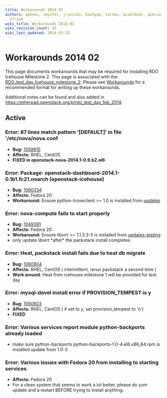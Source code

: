 ```yaml
---
title: Workarounds 2014 02
authors: apevec, cmyster, jruzicka, kashyap, larsks, pixelbeat, queria, whayutin,
  yfried
wiki_title: Workarounds 2014 02
wiki_revision_count: 25
wiki_last_updated: 2014-03-25
---
```


# Workarounds 2014 02

This page documents workarounds that may be required for installing RDO Icehouse Milestone 2. This page is associated with the [RDO_test_day_Icehouse_milestone_2](RDO_test_day_Icehouse_milestone_2). Please see [Workarounds](Workarounds) for a recommended format for writing up these workarounds.

Additional notes can be found and also added in <https://etherpad.openstack.org/p/rdo_test_day_feb_2014>.

## Active

### Error: 87 lines match pattern '\[DEFAULT\]' in file '/etc/nova/nova.conf

*   **Bug:** [1059815](https://bugzilla.redhat.com/show_bug.cgi?id=1059815)
*   **Affects:** RHEL, CentOS
*   **FIXED in openstack-nova-2014.1-0.9.b2.el6**

### Error: Package: openstack-dashboard-2014.1-0.1b1.fc21.noarch (openstack-icehouse)

*   **Bug:** [1060334](https://bugzilla.redhat.com/show_bug.cgi?id=1060334)
*   **Affects:** Fedora 20
*   **Workaround:** Ensure python-troveclient >= 1.0 is installed from [updates](https://admin.fedoraproject.org/updates/python-troveclient-1.0.3-1.fc20)

### Error: nova-compute fails to start properly

*   **Bug:** [1049391](https://bugzilla.redhat.com/show_bug.cgi?id=1049391)
*   **Affects:** Fedora 20
*   **Workaround:** Ensure libvirt >= 1.1.3.3-5 is installed from [updates-testing](https://admin.fedoraproject.org/updates/libvirt-1.1.3.3-5.fc20,openwsman-2.4.3-1.fc20)
*   only update libvirt \*after\* the packstack install completes

### Error: Heat, packstack install fails due to heat db migrate

*   **Bug:** [1060904](https://bugzilla.redhat.com/show_bug.cgi?id=1060904)
*   **Affects:** RHEL, CentOS ( intermittent, rerun packstack a second time )
*   **Work around**: Heat from icehouse milestone 1 will be provided for test day

### Error: mysql-devel install error if PROVISION_TEMPEST is y

*   **Bug:** [1060923](https://bugzilla.redhat.com/show_bug.cgi?id=1060923)
*   **Affects:** RHEL, CentOS ( if set to y, set provision_tempest to 'n')
*   **FIXED**

### Error: Various services report module python-backports already loaded

*   make sure python-backports python-backports-1.0-4.el6.x86_64.rpm is installed update from 1.0-3

### Error: Various issues with Fedora 20 from installing to starting services

*   **Affects:** Fedora 20
*   For a clean system that seems to work a lot better, please do yum update and a restart BEFORE trying to install anything.
